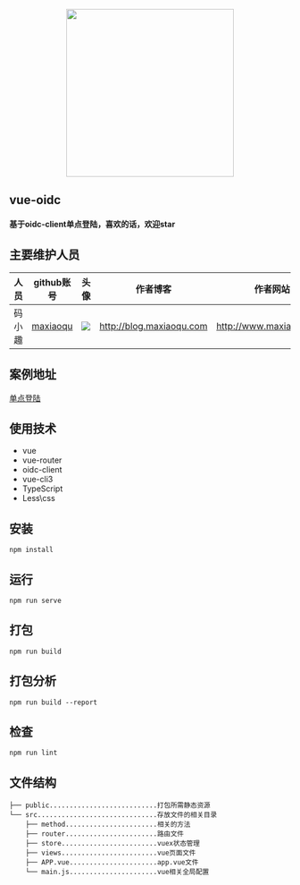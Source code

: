 <p align="center">
    <a href="http://www.maxiaoqu.com/">
        <img width="300" src="http://www.maxiaoqu.com/maxiaoqu.png">
    </a>
</p>

<h2>
    vue-oidc
    <h4>基于oidc-client单点登陆，喜欢的话，欢迎star</h4>
</h2>

## 主要维护人员

|人员|github账号|头像|作者博客|作者网站|联系邮箱|
|---|---|---|---|---|---|
|码小趣|[maxiaoqu](https://github.com/maxiaoqu) |  ![](https://avatars1.githubusercontent.com/u/25891598?s=60&v=4)|http://blog.maxiaoqu.com|http://www.maxiaoqu.com|maxiaoqu@gmail.com

## 案例地址

[单点登陆](http://example.maxiaoqu.com/oidc)

## 使用技术

- vue
- vue-router
- oidc-client
- vue-cli3
- TypeScript
- Less\css

## 安装

```
npm install
```

## 运行

```
npm run serve
```

## 打包

```
npm run build
```

## 打包分析

```
npm run build --report
```

## 检查

```
npm run lint
```

## 文件结构

```shell
├── public...........................打包所需静态资源
└── src..............................存放文件的相关目录
    ├── method.......................相关的方法
    ├── router.......................路由文件
    ├── store........................vuex状态管理
    ├── views........................vue页面文件
    ├── APP.vue......................app.vue文件
    └── main.js......................vue相关全局配置
```

